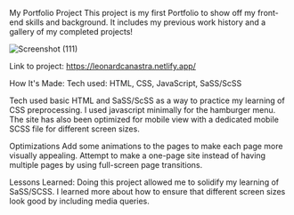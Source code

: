 My Portfolio Project
This project is my first Portfolio to show off my front-end skills and background. It includes my previous work history and a gallery of my completed projects!

![Screenshot (111)](https://user-images.githubusercontent.com/46611195/168489177-feb9da6b-985d-43b9-a221-e04734c64695.png)


Link to project: https://leonardcanastra.netlify.app/




How It's Made:
Tech used: HTML, CSS, JavaScript, SaSS/ScSS





Tech used basic HTML and SaSS/ScSS as a way to practice my learning of CSS preprocessing. I used javascript minimally for the hamburger menu. The site has also been optimized for mobile view with a dedicated mobile SCSS file for different screen sizes. 





Optimizations
Add some animations to the pages to make each page more visually appealing. Attempt to make a one-page site instead of having multiple pages by using full-screen page transitions.





Lessons Learned:
Doing this project allowed me to solidify my learning of SaSS/SCSS. I learned more about how to ensure that different screen sizes look good by including media queries.
